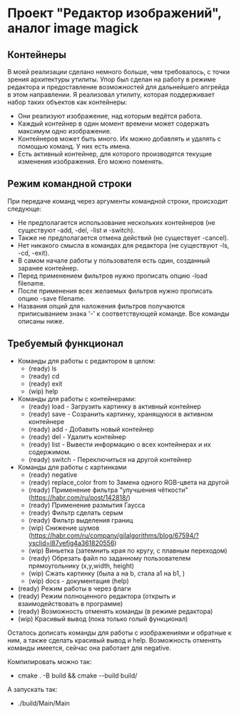 # Проект "Редактор изображений", аналог image magick

## Контейнеры

В моей реализации сделано немного больше, чем требовалось, с точки зрения архитектуры утилиты. Упор был сделан на работу в режиме редактора и предоставление возможностей для дальнейшего апгрейда в этом направлении.
Я реализовал утилиту, которая поддерживает набор таких объектов как контейнеры:
+ Они реализуют изображение, над которым ведётся работа.
+ Каждый контейнер в один момент времени может содержать максимум одно изображение.
+ Контейнеров может быть много. Их можно добавлять и удалять с помощью команд. У них есть имена.
+ Есть активный контейнер, для которого производятся текущие изменения изображения. Его можно поменять.

## Режим командной строки

При передаче команд через аргументы командной строки, происходит следующе:
+ Не предполагается использование нескольких контейнеров (не существуют -add, -del, -list и -switch).
+ Также не предполагается отмена действий (не существует -cancel).
+ Нет никакого смысла в командах для редактора (не существуют -ls, -cd, -exit).
+ В самом начале работы у пользователя есть один, созданный заранее контейнер.
+ Перед применением фильтров нужно прописать опцию -load filename.
+ После применения всех желаемых фильтров нужно прописать опцию -save filename.
+ Названия опций для наложения фильтров получаются приписыванием знака '-' к соответствующей команде. Все команды описаны ниже.

## Требуемый функционал

+ Команды для работы с редактором в целом:
  - (ready) ls
  - (ready) cd
  - (ready) exit
  - (wip)   help
+ Команды для работы с контейнерами:
  - (ready) load   - Загрузить картинку в активный контейнер
  - (ready) save   - Созранить картинку, хранящуюся в активном контейнере
  - (ready) add    - Добавить новый контейнер
  - (ready) del    - Удалить контейнер
  - (ready) list   - Вывести информацию о всех контейнерах и их содержимом.
  - (ready) switch - Переключиться на другой контейнер
+ Команды для работы с картинками
  - (ready) negative
  - (ready) replace_color from to Замена одного RGB-цвета на другой 
  - (ready) Применение фильтра "улучшения чёткости" (https://habr.com/ru/post/142818/)
  - (ready) Применение размытия Гаусса
  - (ready) Фильтр сделать серым
  - (ready) Фильтр выделения границ
  - (wip)   Снижение шумов (https://habr.com/ru/company/gilalgorithms/blog/67594/?ysclid=l87yefjg4a361820556)
  - (wip)   Виньетка (затемнить края по кругу, с плавным переходом)
  - (ready) Обрезать файл по заданному пользователем прямоугольнику (x,y,width, height)
  - (wip)   Сжать картинку (была a на b, стала a1 на b1, )
  - (wip)   docs - документация (help)
+ (ready) Режим работы в через флаги
+ (ready) Режим полноценного редактора (открыть и взаимодействовать в программе)
+ (ready) Возможность отменять команды (в режиме редактора)
+ (wip)   Красивый вывод (пока только голый функционал)

Осталось дописать команды для работы с изображениями и обратные к ним, а также сделать красивый вывод и help. Возможность отменять команды имеется, сейчас она работает для negative.

Компилировать можно так:

+ cmake . -B build && cmake --build build/

А запускать так:

+ ./build/Main/Main